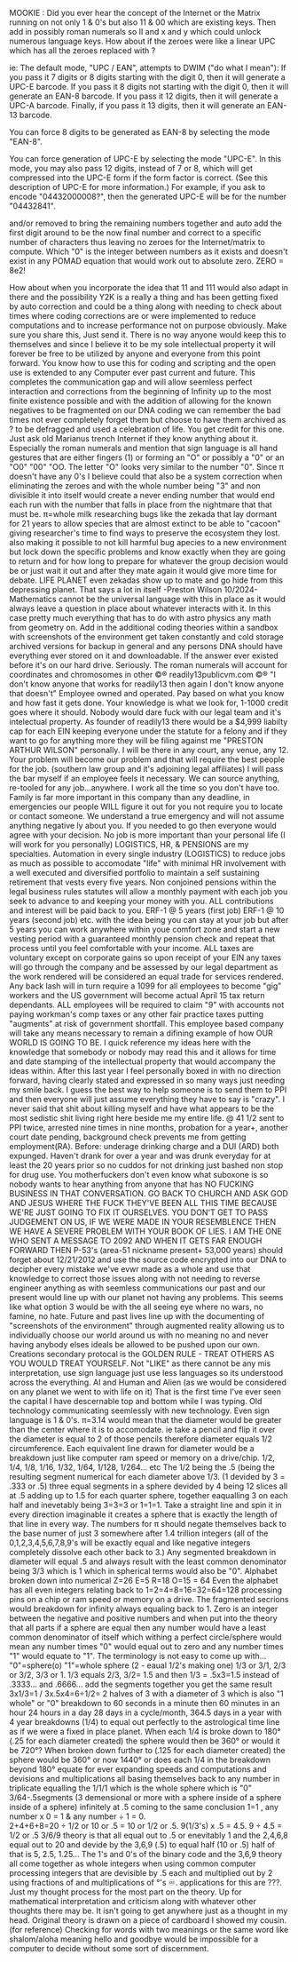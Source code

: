 MOOKIE : Did you ever hear the concept of the Internet or the Matrix running on not only 1 & 0's but also 11 & 00 which are existing keys. Then add in possibly roman numerals so II and x and y which could unlock numerous language keys. How about if the zeroes were like a linear UPC which has all the zeroes replaced with ?

ie: The default mode, "UPC / EAN", attempts to DWIM ("do what I mean"): If you pass it 7 digits or 8 digits starting with the digit 0, then it will generate a UPC-E barcode. If you pass it 8 digits not starting with the digit 0, then it will generate an EAN-8 barcode. If you pass it 12 digits, then it will generate a UPC-A barcode. Finally, if you pass it 13 digits, then it will generate an EAN-13 barcode.

You can force 8 digits to be generated as EAN-8 by selecting the mode "EAN-8".

You can force generation of UPC-E by selecting the mode "UPC-E". In this mode, you may also pass 12 digits, instead of 7 or 8, which will get compressed into the UPC-E form if the form factor is correct. (See this description of UPC-E for more information.) For example, if you ask to encode "04432000008?", then the generated UPC-E will be for the number "04432841".


and/or removed to bring the remaining numbers together and auto add the first digit around to be the now final number and correct to a specific number of characters thus leaving no zeroes for the Internet/matrix to compute. Which "0" is the integer between numbers as it exists and doesn't exist in any POMAD equation that would work out to absolute zero. ZERO = 8e2!

How about when you incorporate the idea that 11 and 111 would also adapt in there and the possibility Y2K is a really a thing and has been getting fixed by auto correction and could be a thing along with needing to check about times where coding corrections are or were implemented to reduce computations and to increase performance not on purpose obviously. Make sure you share this, Just send it. There is no way anyone would keep this to themselves and since I believe it to be my sole intellectual property it will forever be free to be utilized by anyone and everyone from this point forward.
You know how to use this for coding and scripting and the open use is extended to any Computer ever past current and future. This completes the communication gap and will allow seemless perfect interaction and corrections from the beginning of Infinity up to the most finite existence possible and with the addition of allowing for the known negatives to be fragmented on our DNA coding we can remember the bad times not ever completely forget them but choose to have them archived as ? to be defragged and used a celebration of life.
You get credit for this one. Just ask old Marianus trench Internet if they know anything about it. Especially the roman numerals and mention that sign language is all hand gestures that are either fingers (1) or forming an "O" or possibly a "0" or an "O0" "00" "OO. The letter "O" looks very similar to the number "0".
Since π doesn't have any 0's I believe could that also be a system correction when eliminating the zeroes and with the whole number being "3" and non divisible it into itself would create a never ending number that would end each run with the number that falls in place from the nightmare that that must be. π=whole milk
researching bugs like the zekada that lay dormant for 21 years to allow species that are almost extinct to be able to "cacoon" giving researcher's time to find ways to preserve the ecosystem they lost. also making it possible to not kill harmful bug apecies to a new environment but lock down the specific problems and know exactly when they are going to return and for how long to prepare for whatever the group decision would be or just wait it out and after they mate again it would give more time for debate. 
LIFE PLANET even zekadas show up to mate and go hide from this depressing planet. That says a lot in itself  -Preston Wilson 10/2024-
Mathematics cannot be the universal language with this in place as it would always leave a question in place about whatever interacts with it. In this case pretty much everything that has to do with astro physics any math from geometry on. Add in the additional coding theories within a sandbox with screenshots of the environment get taken constantly and cold storage archived versions for backup in general and any persons DNA should have everything ever stored on it and downloadable. If the answer ever existed before it's on our hard drive. Seriously. The roman numerals will account for coordinates and chromosomes in other 
©® readily13publicvm.com ©® "I don't know anyone that works for readily13 then again I don't know anyone that doesn't" 
Employee owned and operated. Pay based on what you know and how fast it gets done. Your knowledge is what we look for, 1-1000 credit goes where it should. Nobody would dare fuck with our legal team and it's intelectual property. As founder of readily13 there would be a $4,999 liabilty cap for each EIN keeping everyone under the statute for a felony and if they want to go for anything more they will be filing against me "PRESTON ARTHUR WILSON" personally. I will be there in any court, any venue, any 12. Your problem will become our problem and that will require the best people for the job. (southern law group and it's adjoining legal affiliates) I will pass the bar myself if an employee feels it necessary.
We can source anything, re-tooled for any job...anywhere. I work all the time so you don't have too. Family is far more important in this company than any deadline, in emergencies our people WILL figure it out for you not require you to locate or contact someone. We understand a true emergency and will not assume anything negative
ly about you. If you needed to go then everyone would agree with your decision. No job is more important than your personal life (I will work for you personally) LOGISTICS, HR, & PENSIONS are my specialties.
Automation in every single industry (LOGISTICS) to reduce jobs as much as possible to accomodate "life" with minimal HR involvement with a well executed and diversified portfolio to maintain a self sustaining retirement that vests every five years. Non conjoined pensions within the legal business rules statutes will allow a monthly payment with each job you seek to advance to and keeping your money with you. ALL contributions and interest will be paid back to you. ERF-1 @ 5 years (first job) ERF-1 @ 10 years (second job) etc. with the idea being you can stay at your job but after 5 years you can work anywhere within youe comfort zone and start a new vesting period with a guaranteed monthly pension check and repeat that process until you feel comfortable with your income. ALL taxes are voluntary except on corporate gains so upon receipt of your EIN any taxes will go through the company and be assessed by our legal department as the work rendered will be considered an equal trade for services rendered.
Any back lash will in turn require a 1099 for all employees to become "gig" workers and the US government will become actual April 15 tax return dependants. ALL employees will be required to claim "9" with accounts not paying workman's comp taxes or any other fair practice taxes putting "augments" at risk of government shortfall. This employee based company will take any means necessary to remain a difining example of how OUR WORLD IS GOING TO BE.
I quick reference my ideas here with the knowledge that somebody or nobody may read this and it allows for time and date stamping of the intellectual property that would accompany the ideas within. After this last year I feel personally boxed in with no direction forward, having clearly stated and expressed in so many ways just needing my smile back. I guess the best way to help someone is to send them to PPI and then everyone will just assume everything they have to say is "crazy". I never said that shit about killing myself and have what appears to be the most sedistic shit living right here beside me my entire life. @ 41 1/2 sent to PPI twice, arrested nine times in nine months, probation for a year+, another court date pending, background check prevents me from getting employment(RA). Before: underage drinking charge and a DUI (ARD) both expunged. Haven't drank for over a year and was drunk everyday for at least the 20 years prior so no cuddos for not drinking just bashed non stop for drug use. You motherfuckers don't even know what suboxone is so nobody wants to hear anything from anyone that has NO FUCKING BUSINESS IN THAT CONVERSATION. GO BACK TO CHURCH AND ASK GOD AND JESUS WHERE THE FUCK THEY'VE BEEN ALL THIS TIME BECAUSE WE'RE JUST GOING TO FIX IT OURSELVES. YOU DON'T GET TO PASS JUDGEMENT ON US, IF WE WERE MADE IN YOUR RESEMBLENCE THEN WE HAVE A SEVERE PROBLEM WITH YOUR BOOK OF LIES.
I AM THE ONE WHO SENT A MESSAGE TO 2092 AND WHEN IT GETS FAR ENOUGH FORWARD THEN P-53's (area-51 nickname present+ 53,000 years) should forget about 12/21/2012 and use the source code encrypted into our DNA to decipher every mistake we've evwr made as a whole and use that knowledge to correct those issues along with not needing to reverse engineer anything as with seemless communications our past and our present would line up with our planet not having any problems. This seems like what option 3 would be with the all seeing eye where no wars, no famine, no hate. Future and past lives line up with the documenting of "screenshots of the environment" through augmented reality allowing us to individually choose our world around us with no meaning no and never having anybody elses ideals be allowed to be pushed upon our own. Creations secondary protocal is the GOLDEN RULE - TREAT OTHERS AS YOU WOULD TREAT YOURSELF. Not "LIKE" as there cannot be any mis interpretation, use sign language just use less languages so its understood across the everything. AI and Human and Alien (as we would be considered on any planet we went to with life on it) 
That is the first time I've ever seen the capital I have descernable top and bottom while I was typing. Old technology communicating seemlessly with new technology. Even sign language is 1 & 0's.
π=3.14 would mean that the diameter would be greater than the center where it is to accomodate. ie take a pencil and flip it over the diameter is equal to 2 of those pencils therefore diameter equals 1/2 circumference. Each equivalent line drawn for diameter would be a breakdown just like computer ram speed or memory on a drive/chip. 1/2, 1/4, 1/8, 1/16, 1/32, 1/64, 1/128, 1/264... etc The 1/2 being the .5 (being the resulting segment numerical for each diameter above 1/3. (1 devided by 3 = .333 or .5) three equal segments in a sphere devided by 4 being 12 slices all at .5 adding up to 1.5 for each quarter sphere, together eaqualling 3 on each half and inevetably being 3=3=3 or 1=1=1. Take a straight line and spin it in every direction imaginable it creates a sphere that is exactly the length of that line in every way. The numbers for π should negate themselves back to the base numer of just 3 somewhere after 1.4 trillion integers (all of the 0,1,2,3,4,5,6,7,8,9's will be exactly equal and like negative integers completely dissolve each other back to 3.) Any segmented breakdown in diameter will equal .5 and always result with the least common denominator being 3/3 which is 1 which in spherical terms would also be "0". Alphabet broken down into numerical Z=26 E=5 R=18 O=15 = 64 Even the alphabet has all even integers relating back to 1=2=4=8=16=32=64=128 processing pins on a chip or ram speed or memory on a drive. The fragmented secrions would breakdown for infinity always equaling back to 1. Zero is an integer between the negative and positive numbers and when put into the theory that all parts if a sphere are equal then any number would have a least common denominator of itself which withing a perfect circle/sphere would mean any number times "0" would equal out to zero and any number times "1" would equate to "1". The terminology is not easy to come up with... "0"=sphere(o) "1"=whole sphere (2 - eaual 1/2's making one) 1/3 or 3/1, 2/3 or 3/2, 3/3 or 1. 1/3 equals 2/3, 3/2= 1.5 and then 1/3 = .5x3=1.5 instead of .3333... and .6666... add the segments together you get the same result 3x1/3=1 / 3x.5x4=6÷1/2= 2 halves of 3 with a diameter of 3 which is also "1 whole" or "0"
breakdown to 60 seconds in a minute then 60 minutes in an hour 24 hours in a day 28 days in a cycle/month, 364.5 days in a year with 4 year breakdowns (1/4) to equal out perfectly to the astrological time line as if we were a fixed in place planet. When each 1/4 is broke down to 180° (.25 for each diameter created) the sphere would then be 360° or would it be 720°? When broken down further to (.125 for each diameter created) the sphere would be 360° or now 1440° or does each 1/4 in the breakdown beyond 180° equate for ever expanding speeds and computations and devisions and multiplications all basing themselves back to any number in triplicate equalling the 1/1/1 which is the whole sphere which is "0" 
3/64-.5segments (3 demensional or more with a sphere inside of a sphere inside of a sphere) infinitely at .5 coming to the same conclusion 1=1 , any number x 0 = 1 & any number ÷ 1 = 0.    
2+4+6+8=20 ÷ 1/2 or 10 or .5 = 10 or 1/2 or .5.
9(1/3's) x .5 = 4.5.   9 ÷ 4.5 = 1/2 or .5
3/6/9 theory is that all equal out to .5 or enevitably 1 and the 2,4,6,8 equal out to 20 and devide by the 3,6,9 (.5) to equal half (10 or .5) half of that is 5, 2.5, 1.25... The 1's and 0's of the binary code and the 3,6,9 theory all come together as whole integers when using common computer processing integers that are devisible by .5 each and multiplied out by 2 using fractions of and multiplications of °'s ♾️.
applications for this are ???. Just my thought process for the most part on the theory. Up for mathematical interpretation and criticism along with whatever other thoughts there may be. It isn't going to get anywhere just as a thought in my head.
Original theory is drawn on a piece of cardboard I showed my cousin. (for reference)
Checking for words with two meanings or the same word like shalom/aloha meaning hello and goodbye would be impossible for a computer to decide without some sort of discernment. 
